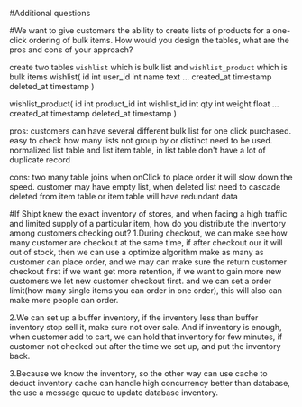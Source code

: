 #Additional questions

#We want to give customers the ability to create lists of products for a one-click ordering of bulk items. How would you design the tables, what are the pros and cons of your approach?

create two tables `wishlist` which is bulk list   and `wishlist_product`  which is bulk items
wishlist(
  id         int
  user_id    int
  name       text
  ...
  created_at timestamp
  deleted_at timestamp
)

wishlist_product(
  id               int
  product_id       int
  wishlist_id      int
  qty              int
  weight           float
  ...
  created_at       timestamp
  deleted_at       timestamp
)

pros: customers can have several different bulk list for one click purchased.
      easy to check how many lists not group by or distinct need to be used.
      normalized list table and list item table, in list table don't have a lot
      of duplicate record

cons: two many table joins when onClick to place order it will slow down the speed.
      customer may have empty list, when deleted list need to cascade deleted from
      item table or item table will have redundant data


#If Shipt knew the exact inventory of stores, and when facing a high traffic and limited supply of a particular item, how do you distribute the inventory among customers checking out?
1.During checkout, we can make see how many customer are checkout at the same time, if after checkout our it will
out of stock, then we can use a optimize algorithm make as many as customer can place order, and we may can make sure the return customer checkout first if we want get more retention, if we want to gain more new customers we let new customer checkout first. and we can set a order limit(how many single items you can order in one order), this will also can make more people can order.

2.We can set up a buffer inventory, if the inventory less than buffer inventory stop sell it, make sure not over sale. And if inventory is enough, when customer add to cart, we can hold that inventory for few minutes, if customer not checked out after the time we set up, and put the inventory back.

3.Because we know the inventory, so the other way can use cache to deduct inventory cache can handle high concurrency better than database, the use a message queue to update database inventory.
